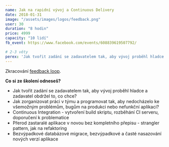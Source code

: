 ```yaml
---
name: Jak na rapidní vývoj a Continuous Delivery
date: 2018-01-31
image: "/assets/images/logos/feedback.png"
user: 30
duration: "8 hodin"
price: 4999
capacity: "10 lidí"
fb_event: https://www.facebook.com/events/608839619507792/

# 2-3 věty
perex: 'Jak tvořit zadání se zadavatelem tak, aby vývoj proběhl hladce a zadavatel obdržel to, co chce? Jak programovat tak, aby nedocházelo k bugům na produkci nebo nefunkční aplikaci?'
---
```


Zkracování [feedback loop](https://ondrej.mirtes.cz/zkracovani-feedback-loop).

**Co si ze školení odneseš?**

- Jak tvořit zadání se zadavatelem tak, aby vývoj proběhl hladce a zadavatel obdržel to, co chce?
- Jak zorganizovat práci v týmu a programovat tak, aby nedocházelo ke všemožným problémům, bugům na produkci nebo nefunkční aplikaci?
- Continuous Integration - vytvoření build skriptu, rozběhání CI serveru, doporučení k problematice
- Přerod zastaralé aplikace v novou bez kompletního přepisu - strangler pattern, jak na refaktoring
- Bezvýpadkové databázové migrace, bezvýpadkové a časté nasazování nových verzí aplikace
